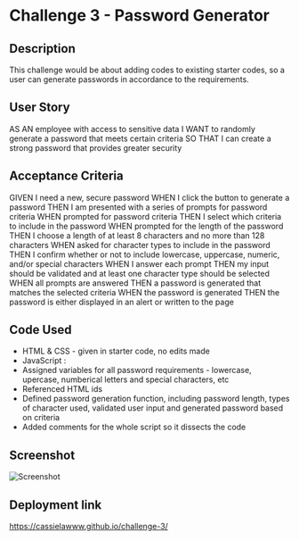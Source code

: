 # Challenge 3 - Password Generator
## Description
This challenge would be about adding codes to existing starter codes, so a user can generate passwords in accordance to the requirements.
## User Story
AS AN employee with access to sensitive data
I WANT to randomly generate a password that meets certain criteria
SO THAT I can create a strong password that provides greater security
## Acceptance Criteria
GIVEN I need a new, secure password
WHEN I click the button to generate a password
THEN I am presented with a series of prompts for password criteria
WHEN prompted for password criteria
THEN I select which criteria to include in the password
WHEN prompted for the length of the password
THEN I choose a length of at least 8 characters and no more than 128 characters
WHEN asked for character types to include in the password
THEN I confirm whether or not to include lowercase, uppercase, numeric, and/or special characters
WHEN I answer each prompt
THEN my input should be validated and at least one character type should be selected
WHEN all prompts are answered
THEN a password is generated that matches the selected criteria
WHEN the password is generated
THEN the password is either displayed in an alert or written to the page
## Code Used
- HTML & CSS - given in starter code, no edits made
- JavaScript :
- Assigned variables for all password requirements - lowercase, upercase, numberical letters and special characters, etc
- Referenced HTML ids
- Defined password generation function, including password length, types of character used, validated user input and generated password based on criteria
- Added comments for the whole script so it dissects the code
## Screenshot
![Screenshot](https://user-images.githubusercontent.com/48407721/211663579-cdf19026-c9a0-403f-a1db-5b2a6a349fbf.PNG)

## Deployment link
https://cassielawww.github.io/challenge-3/
